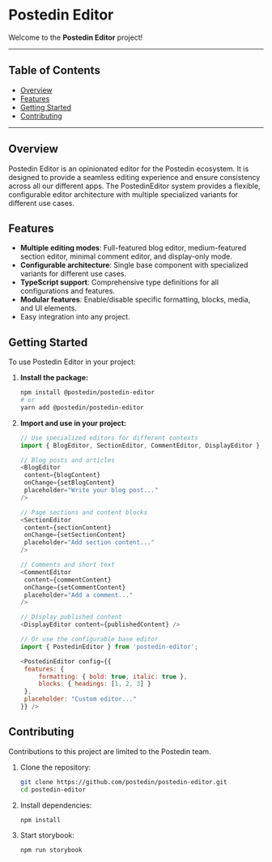 # Postedin Editor

Welcome to the **Postedin Editor** project!

---

## Table of Contents

- [Overview](#overview)
- [Features](#features)
- [Getting Started](#getting-started)
- [Contributing](#contributing)

---

## Overview

Postedin Editor is an opinionated editor for the Postedin ecosystem. It is designed to provide a seamless editing experience and ensure consistency across all our different apps. The PostedinEditor system provides a flexible, configurable editor architecture with multiple specialized variants for different use cases.

## Features

- **Multiple editing modes**: Full-featured blog editor, medium-featured section editor, minimal comment editor, and display-only mode.
- **Configurable architecture**: Single base component with specialized variants for different use cases.
- **TypeScript support**: Comprehensive type definitions for all configurations and features.
- **Modular features**: Enable/disable specific formatting, blocks, media, and UI elements.
- Easy integration into any project.

## Getting Started

To use Postedin Editor in your project:

1. **Install the package:**
   ```sh
   npm install @postedin/postedin-editor
   # or
   yarn add @postedin/postedin-editor
   ```
2. **Import and use in your project:**

   ```js
   // Use specialized editors for different contexts
   import { BlogEditor, SectionEditor, CommentEditor, DisplayEditor } from 'postedin-editor';

   // Blog posts and articles
   <BlogEditor
   	content={blogContent}
   	onChange={setBlogContent}
   	placeholder="Write your blog post..."
   />

   // Page sections and content blocks
   <SectionEditor
   	content={sectionContent}
   	onChange={setSectionContent}
   	placeholder="Add section content..."
   />

   // Comments and short text
   <CommentEditor
   	content={commentContent}
   	onChange={setCommentContent}
   	placeholder="Add a comment..."
   />

   // Display published content
   <DisplayEditor content={publishedContent} />

   // Or use the configurable base editor
   import { PostedinEditor } from 'postedin-editor';

   <PostedinEditor config={{
   	features: {
   		formatting: { bold: true, italic: true },
   		blocks: { headings: [1, 2, 3] }
   	},
   	placeholder: "Custom editor..."
   }} />
   ```

## Contributing

Contributions to this project are limited to the Postedin team.

1. Clone the repository:
   ```sh
   git clone https://github.com/postedin/postedin-editor.git
   cd postedin-editor
   ```
2. Install dependencies:
   ```sh
   npm install
   ```
3. Start storybook:
   ```sh
   npm run storybook
   ```
